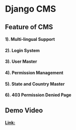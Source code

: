 # Django CMS

## Feature of CMS
#### 1). Multi-lingual Support
#### 2). Login System
#### 3). User Master
#### 4). Permission Management
#### 5). State and Country Master
#### 6). 403 Permission Denied Page

## Demo Video
#### [Link:](https://drive.google.com/open?id=1HMP0J7Cc1eVJgUE8Y4I-xI0gVeEcmyC5)
